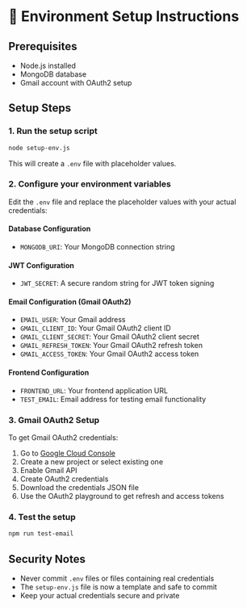 # 🔧 Environment Setup Instructions

## Prerequisites
- Node.js installed
- MongoDB database
- Gmail account with OAuth2 setup

## Setup Steps

### 1. Run the setup script
```bash
node setup-env.js
```

This will create a `.env` file with placeholder values.

### 2. Configure your environment variables
Edit the `.env` file and replace the placeholder values with your actual credentials:

#### Database Configuration
- `MONGODB_URI`: Your MongoDB connection string

#### JWT Configuration  
- `JWT_SECRET`: A secure random string for JWT token signing

#### Email Configuration (Gmail OAuth2)
- `EMAIL_USER`: Your Gmail address
- `GMAIL_CLIENT_ID`: Your Gmail OAuth2 client ID
- `GMAIL_CLIENT_SECRET`: Your Gmail OAuth2 client secret
- `GMAIL_REFRESH_TOKEN`: Your Gmail OAuth2 refresh token
- `GMAIL_ACCESS_TOKEN`: Your Gmail OAuth2 access token

#### Frontend Configuration
- `FRONTEND_URL`: Your frontend application URL
- `TEST_EMAIL`: Email address for testing email functionality

### 3. Gmail OAuth2 Setup
To get Gmail OAuth2 credentials:

1. Go to [Google Cloud Console](https://console.cloud.google.com/)
2. Create a new project or select existing one
3. Enable Gmail API
4. Create OAuth2 credentials
5. Download the credentials JSON file
6. Use the OAuth2 playground to get refresh and access tokens

### 4. Test the setup
```bash
npm run test-email
```

## Security Notes
- Never commit `.env` files or files containing real credentials
- The `setup-env.js` file is now a template and safe to commit
- Keep your actual credentials secure and private
